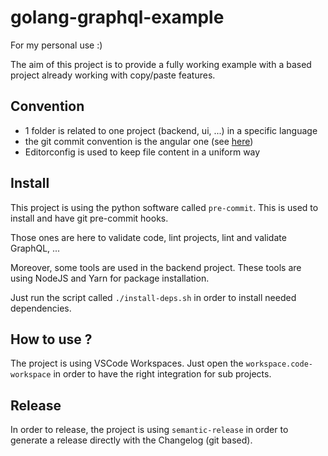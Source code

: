 # golang-graphql-example

For my personal use :)

The aim of this project is to provide a fully working example with a based project already working with copy/paste features.

## Convention

- 1 folder is related to one project (backend, ui, ...) in a specific language
- the git commit convention is the angular one (see [here](https://github.com/angular/angular/blob/22b96b9/CONTRIBUTING.md#-commit-message-guidelines))
- Editorconfig is used to keep file content in a uniform way

## Install

This project is using the python software called `pre-commit`. This is used to install and have git pre-commit hooks.

Those ones are here to validate code, lint projects, lint and validate GraphQL, ...

Moreover, some tools are used in the backend project. These tools are using NodeJS and Yarn for package installation.

Just run the script called `./install-deps.sh` in order to install needed dependencies.

## How to use ?

The project is using VSCode Workspaces. Just open the `workspace.code-workspace` in order to have the right integration for sub projects.

## Release

In order to release, the project is using `semantic-release` in order to generate a release directly with the Changelog (git based).
